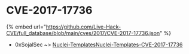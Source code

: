 # CVE-2017-17736
{% embed url="https://github.com/Live-Hack-CVE/full_database/blob/main/cves/2017/CVE-2017-17736.json" %}

* 0xSojalSec ~> [Nuclei-TemplatesNuclei-Templates-CVE-2017-17736](https://www.alice-snow.ru/2017/database/cve-2017-17736/nuclei-templatesnuclei-templates-cve-2017-17736-0xsojalsec)